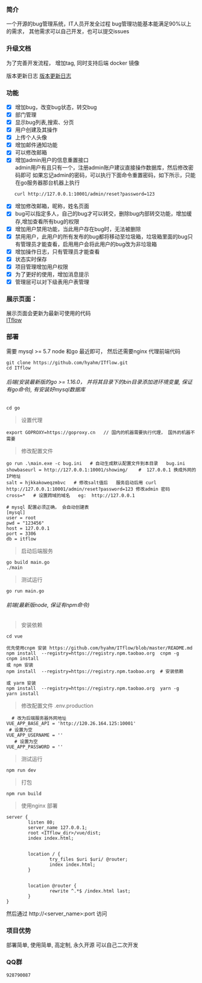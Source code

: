 ### 简介
  一个开源的bug管理系统，IT人员开发全过程
  bug管理功能基本能满足90%以上的需求， 其他需求可以自己开发，也可以提交issues    



### 升级文档

为了完善开发流程， 增加tag, 同时支持后端 docker 镜像

版本更新日志 [版本更新日志](UPDATE.md)



### 功能
- [x] 增加bug，改变bug状态，转交bug 
- [x] 部门管理
- [x] 显示bug列表,搜索、分页
- [x] 用户创建及其操作  
- [x] 上传个人头像  
- [x] 增加邮件通知功能  
- [x] 可以修改邮箱
- [x] 增加admin用户的信息重置接口  
   admin用户有且只有一个，注册admin账户建议直接操作数据库，然后修改密码即可
   如果忘记admin的密码，可以执行下面命令重置密码，如下所示，只能在go服务器那台机器上执行
```
   curl http://127.0.0.1:10001/admin/reset?password=123
```
- [x] 增加修改邮箱，昵称，姓名页面 
- [x] bug可以指定多人，自己的bug才可以转交，删除bug内部转交功能，增加缓存,增加查看所有bug的权限  
- [x] 增加用户禁用功能，当此用户存在bug时，无法被删除  
- [x] 禁用用户，此用户的所有发布的bug都将移动至垃圾箱，垃圾箱里面的bug只有管理员才能查看，启用用户会将此用户的bug改为非垃圾箱  
- [x] 增加操作日志，只有管理员才能查看   
- [x] 状态实时保存 
- [x] 项目管理增加用户权限
- [x] 为了更好的使用，增加消息提示
- [x] 管理层可以对下级表用户表管理

### 展示页面： 
   展示页面会更新为最新可使用的代码  
   [ITflow](http://bug.hyahm.com "ITflow")  

### 部署  
需要 mysql >= 5.7   node 和go 最近即可，  然后还需要nginx 代理前端代码
```
git clone https://github.com/hyahm/ITflow.git
cd ITflow
```
###### 后端(安装最新版的go >= 1.16.0， 并将其目录下的bin目录添加进环境变量, 保证有go命令),  有安装好mysql数据库   
```shell
cd go
```

> 设置代理
```
export GOPROXY=https://goproxy.cn   // 国内的机器需要执行代理， 国外的机器不需要
```

> 修改配置文件   

```
go run .\main.exe -c bug.ini   # 自动生成默认配置文件到本目录   bug.ini
showbaseurl = http://127.0.0.1:10001/showimg/    #  127.0.0.1 换成外网的IP地址
salt = hjkkakoweqzmbvc   # 修改salt值后   服务启动后用 curl http://127.0.0.1:10001/admin/reset?password=123 修改admin 密码
cross=*   # 设置跨域的域名   eg:  http://127.0.0.1

# mysql 配置必须正确， 会自动创建表
[mysql]
user = root
pwd = "123456"
host = 127.0.0.1
port = 3306
db = itflow

```
> 启动后端服务  

```
go build main.go
./main
```
> 测试运行
```
go run main.go
```
###### 前端(最新版node, 保证有npm命令)
> 安装依赖
```
cd vue

优先使用cnpm 安装 https://github.com/hyahm/ITflow/blob/master/README.md
npm install  --registry=https://registry.npm.taobao.org  cnpm -g
cnpm install
或 npm 安装
npm install  --registry=https://registry.npm.taobao.org  # 安装依赖

或 yarm 安装
npm install  --registry=https://registry.npm.taobao.org  yarn -g
yarn install
```
> 修改配置文件  .env.production
```
  # 改为后端服务器外网地址
VUE_APP_BASE_API = 'http://120.26.164.125:10001'
 # 设置为空
VUE_APP_USERNAME = '' 
   # 设置为空
VUE_APP_PASSWORD = ''
```
> 测试运行
```
npm run dev
```
> 打包
```
npm run build

```
>  使用nginx 部署    

```
server {
        listen 80;
        server_name 127.0.0.1;
        root <ITflow_dir>/vue/dist;
        index index.html;


        location / {
                try_files $uri $uri/ @router;
                index index.html;
        }


        location @router {
                rewrite ^.*$ /index.html last;
        }
}
```

然后通过  http://<server_name>:port  访问

### 项目优势   
 部署简单, 使用简单, 高定制, 永久开源  可以自己二次开发   


### QQ群  
    928790087

